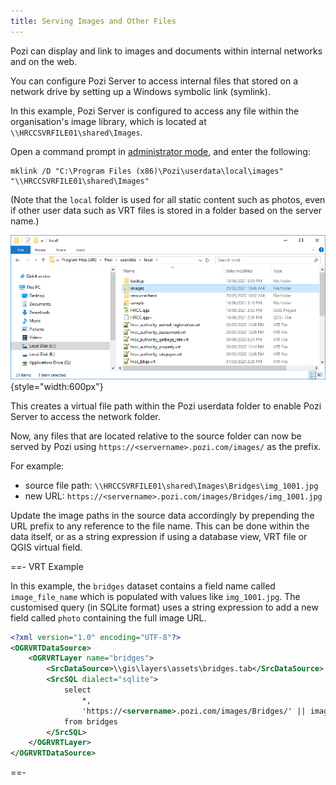 ```yaml
---
title: Serving Images and Other Files
---
```


Pozi can display and link to images and documents within internal networks and on the web.

You can configure Pozi Server to access internal files that stored on a network drive by setting up a Windows symbolic link (symlink).

In this example, Pozi Server is configured to access any file within the organisation's image library, which is located at `\\HRCCSVRFILE01\shared\Images`.

Open a command prompt in [administrator mode](https://www.howtogeek.com/194041/how-to-open-the-command-prompt-as-administrator-in-windows-10/), and enter the following:

```
mklink /D "C:\Program Files (x86)\Pozi\userdata\local\images" "\\HRCCSVRFILE01\shared\Images"
```

(Note that the `local` folder is used for all static content such as photos, even if other user data such as VRT files is stored in a folder based on the server name.)

![Symlink example](./img/symlink-example.png){style="width:600px"}

This creates a virtual file path within the Pozi userdata folder to enable Pozi Server to access the network folder.

Now, any files that are located relative to the source folder can now be served by Pozi using `https://<servername>.pozi.com/images/` as the prefix.

For example:

* source file path: `\\HRCCSVRFILE01\shared\Images\Bridges\img_1001.jpg`
* new URL: `https://<servername>.pozi.com/images/Bridges/img_1001.jpg`

Update the image paths in the source data accordingly by prepending the URL prefix to any reference to the file name. This can be done within the data itself, or as a string expression if using a database view, VRT file or QGIS virtual field.

==- VRT Example

In this example, the `bridges` dataset contains a field name called `image_file_name` which is populated with values like `img_1001.jpg`. The customised query (in SQLite format) uses a string expression to add a new field called `photo` containing the full image URL.

```xml bridges.vrt
<?xml version="1.0" encoding="UTF-8"?>
<OGRVRTDataSource>
    <OGRVRTLayer name="bridges">
        <SrcDataSource>\\gis\layers\assets\bridges.tab</SrcDataSource>
        <SrcSQL dialect="sqlite">
            select
                *,
                'https://<servername>.pozi.com/images/Bridges/' || image_file_name as photo
            from bridges
        </SrcSQL>
    </OGRVRTLayer>
</OGRVRTDataSource>
```

==-
